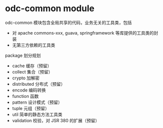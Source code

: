 # odc-common module

odc-common 模块包含全局共享的代码，业务无关的工具类，包括

- 对 apache commons-xxx, guava, springframework 等库提供的工具类的封装
- 无第三方依赖的工具类

package 划分规划

- cache 缓存（预留）
- collect 集合（预留）
- crypto 加解密
- distributed 分布式（预留）
- encode 编码转换
- function 函数
- pattern 设计模式（预留）
- tuple 元组（预留）
- util 简单的静态方法工具类
- validation 校验，对 JSR 380 的扩展（预留）
